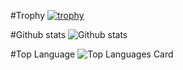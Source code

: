 #Trophy
[![trophy](https://github-profile-trophy.vercel.app/?username=dev-AshishRanjan&theme=onedark)](https://github.com/ryo-ma/github-profile-trophy)

#Github stats
![Github stats](https://github-readme-stats.vercel.app/api?username=dev-AshishRanjan&theme=highcontrast&show_icons=true&count_private=true)

#Top Language 
![Top Languages Card](https://github-readme-stats.vercel.app/api/top-langs/?username=dev-AshishRanjan)
